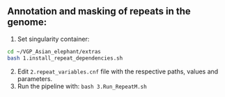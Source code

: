 ## Annotation and masking of repeats in the genome:
1) Set singularity container:
```bash
cd ~/VGP_Asian_elephant/extras
bash 1.install_repeat_dependencies.sh
```
2) Edit `2.repeat_variables.cnf` file with the respective paths, values and parameters.
3) Run the pipeline with: `bash 3.Run_RepeatM.sh`
